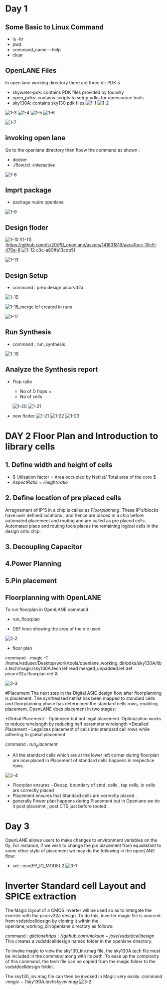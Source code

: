 
# Day 1
## Some Basic to Linux Command
* ls -ltr  <br> 
* pwd 
* command_name --help   <br> 
* clear  <br> 

 
## OpenLANE Files
In open lane working directory there are three dir PDK a

* skywater-pdk: contains PDK files provided by foundry
* open_pdks: contains scripts to setup pdks for opensource tools
* sky130A: contains sky130 pdk files
![1-1](https://github.com/lsr20/PD_openlane/assets/141831819/0a08f27b-e938-4fcf-b9fc-2887644e6eea)
![1-2](https://github.com/lsr20/PD_openlane/assets/141831819/5eb4c2c1-a168-40c2-bc3a-0ce4eaa6bb2d)

![1-3](https://github.com/lsr20/PD_openlane/assets/141831819/5103a78e-7445-46ed-b62f-b7276af0205a)
![1-4](https://github.com/lsr20/PD_openlane/assets/141831819/71ae125c-86f3-4c55-9362-6015ed1f9040)
![1-5](https://github.com/lsr20/PD_openlane/assets/141831819/36f16e6c-4543-456a-b8c3-ed0bb1ed33e9)
![1-6](https://github.com/lsr20/PD_openlane/assets/141831819/59f14ddd-0639-4abb-acc3-2def7cf51150)

![1-7](https://github.com/lsr20/PD_openlane/assets/141831819/5d0b0f8f-94cf-476e-9f42-376f2a16dad5)

##  invoking open lane 
Go to the openlane directory then floow the command as shown :
* docker
* ./flow.tcl -interactive



![1-8](https://github.com/lsr20/PD_openlane/assets/141831819/27de25b3-573d-4771-987f-1cc310770d57)


  ## Imprt package
* package reuire openlane

![1-9](https://github.com/lsr20/PD_openlane/assets/141831819/7253e318-ca2b-41c7-926d-337e4b4847a5)

## Design floder



![1-10](https://github.com/lsr20/PD_openlane/assets/141831819/b931cec0-e002-4e2e-bd9b-278c0f29de99)
![1-11](https://github.com/lsr20/PD_openlane/assets/141831819/aaca1bcc-10c5-470a-8
![1-12](https://github.com/lsr20/PD_openlane/assets/141831819/e11e167f-4913-440c-be1a-d8fb7787ab9b)
c3c-a80ffa13cdb5)


![1-13](https://github.com/lsr20/PD_openlane/assets/141831819/f618aa46-88b8-4ac8-a21f-47ed1a0b19fc)
## Design Setup
* command : prep design picorv32a




![1-15](https://github.com/lsr20/PD_openlane/assets/141831819/0183f037-2c1e-445d-83b8-6e2f8c28e860)




![1-16_merge lef created in runs](https://github.com/lsr20/PD_openlane/assets/141831819/50738df0-7c94-4a40-bf56-ba9bd9d23b77)

![1-17](https://github.com/lsr20/PD_openlane/assets/141831819/d5922286-bf15-438e-be69-3bebab1f851c)


## Run Synthesis
* command : run_synthesis
  

![1-19](https://github.com/lsr20/PD_openlane/assets/141831819/163558db-f245-4b4a-a256-31468d626850)

## Analyze the Synthesis report
* Flop ratio
  *  No of D flops =.
  *  No of cells
 
  ![1-20](https://github.com/lsr20/PD_openlane/assets/141831819/422139fa-dd7d-4175-96f5-0e42de687724)
![1-21](https://github.com/lsr20/PD_openlane/assets/141831819/67b394d7-b538-4a8c-94cb-2babd01e3853)
* new floder
  ![1-21](https://github.com/lsr20/PD_openlane/assets/141831819/e95adab4-4d29-471a-a66c-8dd2c9d98497)
![1-22](https://github.com/lsr20/PD_openlane/assets/141831819/971dc3de-9425-49d7-a0fd-f245f161ce0e)
![1-23](https://github.com/lsr20/PD_openlane/assets/141831819/52c14ede-22db-4034-adfa-66f230ccf3e6)





# DAY 2 Floor Plan and Introduction to library cells
## 1. Define width and height of cells 
* $ Utlisation factor = Area occupied by Netlist/ Total area of the core $
* $Aspect Ratio = Height / ratio$
## 2. Define location of pre placed cells
Arragnement of IP'S in a chip is called as $Floorplanning$. These IP's/blocks have user defined locations , and hence are placed in a chip before automated placement and routing and are called as pre placed cells. Automated place and routing tools places the remaining logical cells in the design onto chip.
## 3. Decoupling Capacitor
## 4.Power Planning
## 5.Pin placement

## Floorplanning with OpenLANE
To run floorplan in OpenLANE command :
* run_floorplan



* DEF lines showing the area of the die used


![2-2](https://github.com/lsr20/PD_openlane/assets/141831819/ede43543-f15f-4243-a0fa-46eccb1de762)

* floor plan 

command - magic -T /home/vsduser/Desktop/work/tools/openlane_working_dir/pdks/sky130A/libs.tech/magic/sky130A.tech lef read merged_unpadded.lef def picorv32a.floorplan.def &




![2-3](https://github.com/lsr20/PD_openlane/assets/141831819/f8f1eb37-3903-4eb3-ab85-315445ea1933)

#Placement
The next step in the Digital ASIC design flow after floorplanning is placement. The synthesized netlist has been mapped to standard cells and floorplanning phase has determined the standard cells rows, enabling placement. OpenLANE does placement in two stages:

*Global Placement - Optimized but not legal placement. Optimization works to reduce wirelength by reducing half parameter wirelength
*Detailed Placement - Legalizes placement of cells into standard cell rows while adhering to global placement

command : $run_placement$

* All the standard cells which are at the lower left corner during floorplan are now placed in Placement of standard cells happens in respectice rows.
  
![2-4](https://github.com/lsr20/PD_openlane/assets/141831819/8d889808-2d70-4f27-b58d-8d8788f778ca)

* Floorplan ensures - Decap, boundary of stnd. cells , tap cells, io cells are correctly placed
* Placement ensures that Standard cells are correclty placed .
*  generally Power plan happens during Placement but in Openlane we do it post placemnt , post CTS just before routed .


# Day 3
OpenLANE allows users to make changes to environment variables on the fly. For instance, if we wish to change the pin placement from equidistant to some other style of placement we may do the following in the openLANE flow:

* set ::env(FP_IO_MODE) 2
![3-1](https://github.com/lsr20/PD_openlane/assets/141831819/655ade82-a2f6-44c8-bb77-838e940acf23)



# Inverter Standard cell Layout and SPICE extraction
The Magic layout of a CMOS inverter will be used so as to intergate the inverter with the picorv32a design. To do this, inverter magic file is sourced from vsdstdcelldesign by cloning it within the openlane_working_dir/openlane directory as follows:

command : $git clone https://github.com/nickson-jose/vsdstdcelldesign$
This creates a vsdstdcelldesign named folder in the openlane directory.

To invoke magic to view the sky130_inv.mag file, the sky130A.tech file must be included in the command along with its path. To ease up the complexity of this command, the tech file can be copied from the magic folder to the vsdstdcelldesign folder.

The sky130_inv.mag file can then be invoked in Magic very easily:
command :$magic -T sky130A.tech sky_inv.mag$
![3-2](https://github.com/lsr20/PD_openlane/assets/141831819/62f98488-04bc-4a09-9875-6f0977e4059f)


